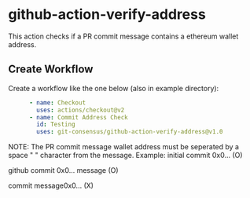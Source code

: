 # github-action-verify-address

This action checks if a PR commit message contains a ethereum wallet address.

## Create Workflow

Create a workflow like the one below (also in example directory):
```yaml
      - name: Checkout
        uses: actions/checkout@v2
      - name: Commit Address Check
        id: Testing
        uses: git-consensus/github-action-verify-address@v1.0
```

NOTE:
The PR commit message wallet address must be seperated by a space " " character from the message.
Example:
initial commit 0x0... (O)

github commit 0x0... message (O)

commit message0x0... (X)


